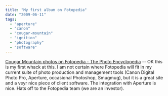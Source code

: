 ```yaml
---
title: "My first album on Fotopedia"
date: "2009-06-11"
tags: 
  - "aperture"
  - "canon"
  - "cougar-mountain"
  - "ignition"
  - "photography"
  - "software"
---
```


[Cougar Mountain photos on Fotopedia - The Photo Encyclopedia](http://www.fotopedia.com/en/Cougar_Mountain) -- OK this is my first whack at this. I am not certain where Fotopedia will fit in my current suite of photo production and management tools (Canon Digital Photo Pro, Aperture, occasional Photoshop, Smugmug), but it is a great site and a veyr nice piece of client software. The integration with Aperture is nice. Hats off to the Fotopedia team (we are an investor).
